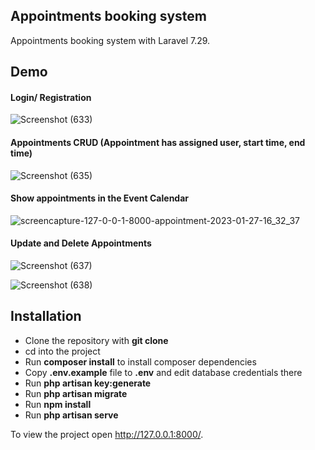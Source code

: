 ## Appointments booking system 

Appointments booking system with Laravel 7.29. 

## Demo

#### Login/ Registration

![Screenshot (633)](https://user-images.githubusercontent.com/79108647/215070914-c8d2fb89-3ce5-4a0b-b797-bcfcb83c3de6.png)

#### Appointments CRUD (Appointment has assigned user, start time, end time) 

![Screenshot (635)](https://user-images.githubusercontent.com/79108647/215071053-767f2d6a-db32-43fa-b768-1dc83b494032.png)

#### Show appointments in the Event Calendar

![screencapture-127-0-0-1-8000-appointment-2023-01-27-16_32_37](https://user-images.githubusercontent.com/79108647/215071220-38a529db-825f-4c78-b99b-35ddeec878cd.png)

#### Update and Delete Appointments

![Screenshot (637)](https://user-images.githubusercontent.com/79108647/215071388-afd94bb8-83a7-4008-9927-3a06718fac78.png)

![Screenshot (638)](https://user-images.githubusercontent.com/79108647/215071417-c95c6c5f-a718-40ab-9a2b-65b5fb46304b.png)


## Installation

- Clone the repository with __git clone__
- cd into the project
- Run __composer install__ to install composer dependencies
- Copy __.env.example__ file to __.env__ and edit database credentials there
- Run __php artisan key:generate__
- Run __php artisan migrate__
- Run __npm install__
- Run __php artisan serve__

To view the project open http://127.0.0.1:8000/.


